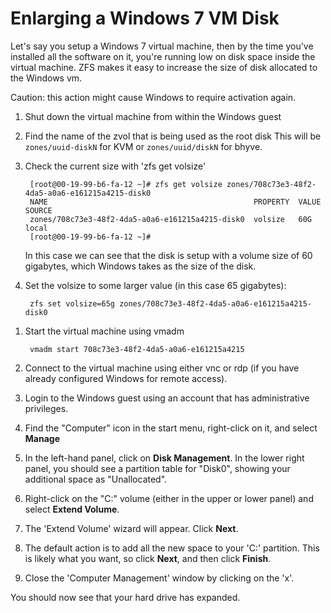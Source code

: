 # Enlarging a Windows 7 VM Disk

Let's say you setup a Windows 7 virtual machine, then by the time you've
installed all the software on it, you're running low on disk space
inside the virtual machine. ZFS makes it easy to increase the size of
disk allocated to the Windows vm.

Caution: this action might cause Windows to require activation again.

1. Shut down the virtual machine from within the Windows guest
2. Find the name of the zvol that is being used as the root disk
   This will be `zones/uuid-diskN` for KVM or `zones/uuid/diskN` for bhyve.
3. Check the current size with 'zfs get volsize'

        [root@00-19-99-b6-fa-12 ~]# zfs get volsize zones/708c73e3-48f2-4da5-a0a6-e161215a4215-disk0
        NAME                                              PROPERTY  VALUE   SOURCE
        zones/708c73e3-48f2-4da5-a0a6-e161215a4215-disk0  volsize   60G     local
        [root@00-19-99-b6-fa-12 ~]#

   In this case we can see that the disk is setup with a volume size of
   60 gigabytes, which Windows takes as the size of the disk.
4. Set the volsize to some larger value (in this case 65 gigabytes):

        zfs set volsize=65g zones/708c73e3-48f2-4da5-a0a6-e161215a4215-disk0

<!-- -->

1. Start the virtual machine using vmadm

        vmadm start 708c73e3-48f2-4da5-a0a6-e161215a4215

2. Connect to the virtual machine using either vnc or rdp (if you have
   already configured Windows for remote access).
3. Login to the Windows guest using an account that has
   administrative privileges.
4. Find the "Computer" icon in the start menu, right-click on it, and
   select **Manage**
5. In the left-hand panel, click on **Disk Management**. In the lower
   right panel, you should see a partition table for "Disk0", showing
   your additional space as "Unallocated".
6. Right-click on the "C:" volume (either in the upper or lower panel)
   and select **Extend Volume**.
7. The 'Extend Volume' wizard will appear. Click **Next**.
8. The default action is to add all the new space to your
   'C:' partition. This is likely what you want, so click **Next**, and
   then click **Finish**.
9. Close the 'Computer Management' window by clicking on the 'x'.

You should now see that your hard drive has expanded.
